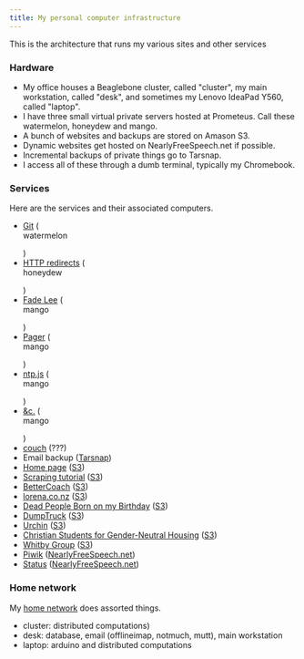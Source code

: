 ```yaml
---
title: My personal computer infrastructure
---
```


This is the architecture that runs my various sites and other services

### Hardware

* My office houses a Beaglebone cluster, called "cluster", my main
    workstation, called "desk", and sometimes my Lenovo IdeaPad Y560,
    called "laptop".
* I have three small virtual private servers hosted at Prometeus.
    Call these watermelon, honeydew and mango.
* A bunch of websites and backups are stored on Amason S3.
* Dynamic websites get hosted on NearlyFreeSpeech.net if possible.
* Incremental backups of private things go to Tarsnap.
* I access all of these through a dumb terminal, typically my Chromebook.

### Services
Here are the services and their associated computers.

* [Git](http://git.thomaslevine.com) (<form><input type="hidden" name="y" value="8">watermelon</form>)
* [HTTP redirects](http://redirect.thomaslevine.com) (<form>honeydew</form>)
* [Fade Lee](http://fadelee.com) (<form method="post" action="https://www.prometeus.net/billing/clientarea.php?action=productdetails"><input type="hidden" name="id" value="1020"><input type="hidden" name="x" value="9">mango</form>)
* [Pager](http://pager.thomaslevine.com) (<form method="post" action="https://www.prometeus.net/billing/clientarea.php?action=productdetails"><input type="hidden" name="id" value="1020"><input type="hidden" name="x" value="9">mango</form>)
* [ntp.js](ttp://ntpjs.thomaslevine.com) (<form method="post" action="https://www.prometeus.net/billing/clientarea.php?action=productdetails"><input type="hidden" name="id" value="1020"><input type="hidden" name="x" value="9">mango</form>)
* [&c.](http://occurrence.thomaslevine.com) (<form method="post" action="https://www.prometeus.net/billing/clientarea.php?action=productdetails"><input type="hidden" name="id" value="1020"><input type="hidden" name="x" value="9">mango</form>)
* [couch](http://couch.thomasevine.com) (???)
* Email backup ([Tarsnap]())
* [Home page](http://www.thomaslevine.com) ([S3](https://console))
* [Scraping tutorial](http://scraperwiki.thomaslevine.com) ([S3](https://console.aws.amazon.com/s3/home))
* [BetterCoach](http://www.bettercoa.ch) ([S3](https://console.aws.amazon.com/s3/home))
* [lorena.co.nz](http://www.lorena.co.nz) ([S3](https://console.aws.amazon.com/s3/home))
* [Dead People Born on my Birthday](http://www.deadpeoplebornonmybirthday.com) ([S3](https://console.aws.amazon.com/s3/home))
* [DumpTruck](http://www.dumptruck.io) ([S3](https://console.aws.amazon.com/s3/home))
* [Urchin](http://www.urchin.sh) ([S3](https://console.aws.amazon.com/s3/home))
* [Christian Students for Gender-Neutral Housing](http://www.genderneutralhousing.org) ([S3](https://console.aws.amazon.com/s3/home))
* [Whitby Group](http://www.whitbygroup.com) ([S3](https://console.aws.amazon.com/s3/home))
* [Piwik](http://piwik.thomaslevine.com) ([NearlyFreeSpeech.net]())
* [Status](http://piwik.thomaslevine.com) ([NearlyFreeSpeech.net]())

### Home network
My [home network](http://chainsaw.chickenkiller.com) does assorted things.
* cluster: distributed computations)
* desk: database, email (offlineimap, notmuch, mutt), main workstation
* laptop: arduino and distributed computations
